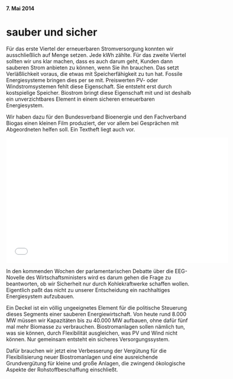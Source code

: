 #### 7. Mai 2014
# sauber und sicher

Für das erste Viertel der erneuerbaren Stromversorgung konnten wir ausschließlich auf Menge setzen. Jede kWh zählte. Für das zweite Viertel sollten wir uns klar machen, dass es auch darum geht, Kunden dann sauberen Strom anbieten zu können, wenn Sie ihn brauchen. Das setzt Verläßlichkeit voraus, die etwas mit Speicherfähigkeit zu tun hat. Fossile Energiesysteme bringen dies per se mit. Preiswerten PV- oder Windstromsystemen fehlt diese Eigenschaft. Sie entsteht erst durch kostspielige Speicher. Biostrom bringt diese Eigenschaft mit und ist deshalb ein unverzichtbares Element in einem sicheren erneuerbaren Energiesystem. 

Wir haben dazu für den Bundesverband Bioenergie und den Fachverband Biogas einen kleinen Film produziert, der vor allem bei Gesprächen mit Abgeordneten helfen soll. Ein Textheft liegt auch vor.

<iframe width="600" height="338" src="//www.youtube.com/embed/CRsw4mCnWEg" frameborder="0" allowfullscreen></iframe>

In den kommenden Wochen der parlamentarischen Debatte über die EEG-Novelle des Wirtschaftsministers wird es darum gehen die Frage zu beantworten, ob wir Sicherheit nur durch Kohlekraftwerke schaffen wollen. Eigentlich paßt das nicht zu unserer Entscheidung ein nachhaltiges Energiesystem aufzubauen.

Ein Deckel ist ein völlig ungeeignetes Element für die politische Steuerung dieses Segments einer sauberen Energiewirtschaft. Von heute rund 8.000 MW müssen wir Kapazitäten bis zu 40.000 MW aufbauen, ohne dafür fünf mal mehr Biomasse zu verbrauchen. Biostromanlagen sollen nämlich tun, was sie können, durch Flexibilität ausgleichen, was PV und Wind nicht können. Nur gemeinsam entsteht ein sicheres Versorgungssystem.

Dafür brauchen wir jetzt eine Verbesserung der Vergütung für die Flexibilisierung neuer Biostromanlagen und eine ausreichende Grundvergütung für kleine und große Anlagen, die zwingend ökologische Aspekte der Rohstoffbeschaffung einschließt.